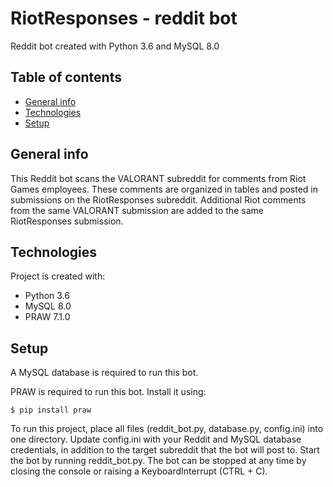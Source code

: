 # RiotResponses - reddit bot

Reddit bot created with Python 3.6 and MySQL 8.0

## Table of contents
* [General info](#general-info)
* [Technologies](#technologies)
* [Setup](#setup)

## General info
This Reddit bot scans the VALORANT subreddit for comments from Riot Games employees. These comments are organized in tables and posted in submissions on the RiotResponses subreddit.
Additional Riot comments from the same VALORANT submission are added to the same RiotResponses submission.

## Technologies
Project is created with:
* Python 3.6
* MySQL 8.0
* PRAW 7.1.0

## Setup
A MySQL database is required to run this bot.

PRAW is required to run this bot. Install it using:

```
$ pip install praw
```

To run this project, place all files (reddit_bot.py, database.py, config.ini) into one directory.
Update config.ini with your Reddit and MySQL database credentials, in addition to the target subreddit that the bot will post to.
Start the bot by running reddit_bot.py. 
The bot can be stopped at any time by closing the console or raising a KeyboardInterrupt (CTRL + C).


